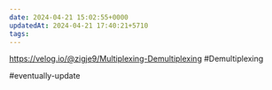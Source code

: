 ```yaml
---
date: 2024-04-21 15:02:55+0000
updatedAt: 2024-04-21 17:40:21+5710
tags: 
---
```

https://velog.io/@zigje9/Multiplexing-Demultiplexing
#Demultiplexing 

#eventually-update 